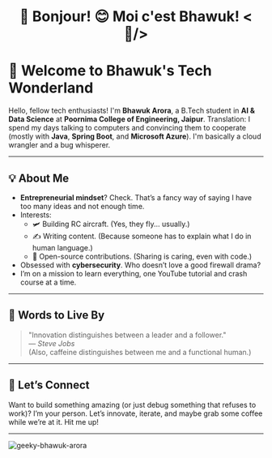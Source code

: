 <h1 align="center">💫 Bonjour! 😊 Moi c'est Bhawuk! <🤠/></h1>

# 🌟 Welcome to Bhawuk's Tech Wonderland

Hello, fellow tech enthusiasts! I'm **Bhawuk Arora**, a B.Tech student in **AI & Data Science** at **Poornima College of Engineering, Jaipur**. Translation: I spend my days talking to computers and convincing them to cooperate (mostly with **Java**, **Spring Boot**, and **Microsoft Azure**). I'm basically a cloud wrangler and a bug whisperer.

---

## 💡 About Me

- **Entrepreneurial mindset**? Check. That’s a fancy way of saying I have too many ideas and not enough time.
- Interests:
  - 🛩️ Building RC aircraft. (Yes, they fly... usually.)
  - ✍️ Writing content. (Because someone has to explain what I do in human language.)
  - 🤝 Open-source contributions. (Sharing is caring, even with code.)
- Obsessed with **cybersecurity**. Who doesn’t love a good firewall drama?
- I’m on a mission to learn everything, one YouTube tutorial and crash course at a time.

---

## 🌟 Words to Live By

> "Innovation distinguishes between a leader and a follower."  
> — *Steve Jobs*  
> (Also, caffeine distinguishes between me and a functional human.)

---

## 🚀 Let’s Connect

Want to build something amazing (or just debug something that refuses to work)? I’m your person. Let’s innovate, iterate, and maybe grab some coffee while we’re at it. Hit me up!

---

<p align="left"> <img src="https://komarev.com/ghpvc/?username=geeky-bhawuk-arora&label=Profile%20views&color=0e75b6&style=flat" alt="geeky-bhawuk-arora" /> </p>





